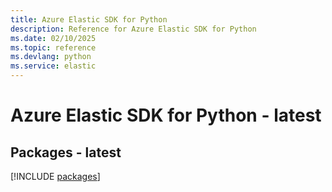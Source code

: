```yaml
---
title: Azure Elastic SDK for Python
description: Reference for Azure Elastic SDK for Python
ms.date: 02/10/2025
ms.topic: reference
ms.devlang: python
ms.service: elastic
---
```

# Azure Elastic SDK for Python - latest
## Packages - latest
[!INCLUDE [packages](elastic-index.md)]